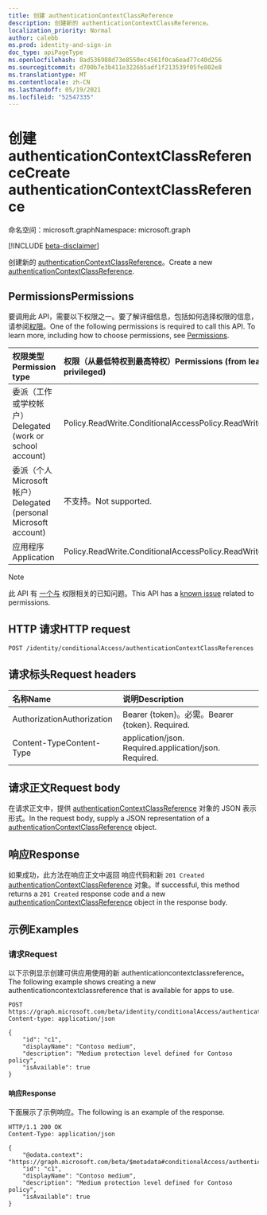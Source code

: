 ```yaml
---
title: 创建 authenticationContextClassReference
description: 创建新的 authenticationContextClassReference。
localization_priority: Normal
author: calebb
ms.prod: identity-and-sign-in
doc_type: apiPageType
ms.openlocfilehash: 8ad536988d73e8550ec4561f0ca6ead77c40d256
ms.sourcegitcommit: d700b7e3b411e3226b5adf1f213539f05fe802e8
ms.translationtype: MT
ms.contentlocale: zh-CN
ms.lasthandoff: 05/19/2021
ms.locfileid: "52547335"
---
```

# <a name="create-authenticationcontextclassreference"></a><span data-ttu-id="25ef4-103">创建 authenticationContextClassReference</span><span class="sxs-lookup"><span data-stu-id="25ef4-103">Create authenticationContextClassReference</span></span>

<span data-ttu-id="25ef4-104">命名空间：microsoft.graph</span><span class="sxs-lookup"><span data-stu-id="25ef4-104">Namespace: microsoft.graph</span></span>

[!INCLUDE [beta-disclaimer](../../includes/beta-disclaimer.md)]

<span data-ttu-id="25ef4-105">创建新的 [authenticationContextClassReference](../resources/authenticationContextClassReference.md)。</span><span class="sxs-lookup"><span data-stu-id="25ef4-105">Create a new [authenticationContextClassReference](../resources/authenticationContextClassReference.md).</span></span>

## <a name="permissions"></a><span data-ttu-id="25ef4-106">Permissions</span><span class="sxs-lookup"><span data-stu-id="25ef4-106">Permissions</span></span>

<span data-ttu-id="25ef4-p101">要调用此 API，需要以下权限之一。要了解详细信息，包括如何选择权限的信息，请参阅[权限](/graph/permissions-reference)。</span><span class="sxs-lookup"><span data-stu-id="25ef4-p101">One of the following permissions is required to call this API. To learn more, including how to choose permissions, see [Permissions](/graph/permissions-reference).</span></span>

|<span data-ttu-id="25ef4-109">权限类型</span><span class="sxs-lookup"><span data-stu-id="25ef4-109">Permission type</span></span>                        | <span data-ttu-id="25ef4-110">权限（从最低特权到最高特权）</span><span class="sxs-lookup"><span data-stu-id="25ef4-110">Permissions (from least to most privileged)</span></span>                    |
|:--------------------------------------|:---------------------------------------------------------------|
|<span data-ttu-id="25ef4-111">委派（工作或学校帐户）</span><span class="sxs-lookup"><span data-stu-id="25ef4-111">Delegated (work or school account)</span></span>     | <span data-ttu-id="25ef4-112">Policy.ReadWrite.ConditionalAccess</span><span class="sxs-lookup"><span data-stu-id="25ef4-112">Policy.ReadWrite.ConditionalAccess</span></span> |
|<span data-ttu-id="25ef4-113">委派（个人 Microsoft 帐户）</span><span class="sxs-lookup"><span data-stu-id="25ef4-113">Delegated (personal Microsoft account)</span></span> | <span data-ttu-id="25ef4-114">不支持。</span><span class="sxs-lookup"><span data-stu-id="25ef4-114">Not supported.</span></span> |
|<span data-ttu-id="25ef4-115">应用程序</span><span class="sxs-lookup"><span data-stu-id="25ef4-115">Application</span></span>                            | <span data-ttu-id="25ef4-116">Policy.ReadWrite.ConditionalAccess</span><span class="sxs-lookup"><span data-stu-id="25ef4-116">Policy.ReadWrite.ConditionalAccess</span></span> |

> [!NOTE]
> <span data-ttu-id="25ef4-117">此 API 有 [一个与](/graph/known-issues#permissions) 权限相关的已知问题。</span><span class="sxs-lookup"><span data-stu-id="25ef4-117">This API has a [known issue](/graph/known-issues#permissions) related to permissions.</span></span>

## <a name="http-request"></a><span data-ttu-id="25ef4-118">HTTP 请求</span><span class="sxs-lookup"><span data-stu-id="25ef4-118">HTTP request</span></span>

<!-- { "blockType": "ignored" } -->

```http
POST /identity/conditionalAccess/authenticationContextClassReferences
```

## <a name="request-headers"></a><span data-ttu-id="25ef4-119">请求标头</span><span class="sxs-lookup"><span data-stu-id="25ef4-119">Request headers</span></span>

| <span data-ttu-id="25ef4-120">名称</span><span class="sxs-lookup"><span data-stu-id="25ef4-120">Name</span></span>          | <span data-ttu-id="25ef4-121">说明</span><span class="sxs-lookup"><span data-stu-id="25ef4-121">Description</span></span>      |
|:--------------|:-----------------|
| <span data-ttu-id="25ef4-122">Authorization</span><span class="sxs-lookup"><span data-stu-id="25ef4-122">Authorization</span></span> | <span data-ttu-id="25ef4-p102">Bearer {token}。必需。</span><span class="sxs-lookup"><span data-stu-id="25ef4-p102">Bearer {token}. Required.</span></span>   |
| <span data-ttu-id="25ef4-125">Content-Type</span><span class="sxs-lookup"><span data-stu-id="25ef4-125">Content-Type</span></span>  | <span data-ttu-id="25ef4-p103">application/json. Required.</span><span class="sxs-lookup"><span data-stu-id="25ef4-p103">application/json. Required.</span></span> |

## <a name="request-body"></a><span data-ttu-id="25ef4-128">请求正文</span><span class="sxs-lookup"><span data-stu-id="25ef4-128">Request body</span></span>

<span data-ttu-id="25ef4-129">在请求正文中，提供 [authenticationContextClassReference](../resources/authenticationcontextclassreference.md) 对象的 JSON 表示形式。</span><span class="sxs-lookup"><span data-stu-id="25ef4-129">In the request body, supply a JSON representation of a [authenticationContextClassReference](../resources/authenticationcontextclassreference.md) object.</span></span>

## <a name="response"></a><span data-ttu-id="25ef4-130">响应</span><span class="sxs-lookup"><span data-stu-id="25ef4-130">Response</span></span>

<span data-ttu-id="25ef4-131">如果成功，此方法在响应正文中返回 响应代码和新 `201 Created` [authenticationContextClassReference](../resources/authenticationcontextclassreference.md) 对象。</span><span class="sxs-lookup"><span data-stu-id="25ef4-131">If successful, this method returns a `201 Created` response code and a new [authenticationContextClassReference](../resources/authenticationcontextclassreference.md) object in the response body.</span></span>

## <a name="examples"></a><span data-ttu-id="25ef4-132">示例</span><span class="sxs-lookup"><span data-stu-id="25ef4-132">Examples</span></span>

### <a name="request"></a><span data-ttu-id="25ef4-133">请求</span><span class="sxs-lookup"><span data-stu-id="25ef4-133">Request</span></span>
<span data-ttu-id="25ef4-134">以下示例显示创建可供应用使用的新 authenticationcontextclassreference。</span><span class="sxs-lookup"><span data-stu-id="25ef4-134">The following example shows creating a new authenticationcontextclassreference that is available for apps to use.</span></span>



<!-- {
  "blockType": "request",
  "name": "create_authenticationcontextclassreference"
}-->

```http
POST https://graph.microsoft.com/beta/identity/conditionalAccess/authenticationContextClassReferences
Content-type: application/json

{
    "id": "c1",
    "displayName": "Contoso medium",
    "description": "Medium protection level defined for Contoso policy",
    "isAvailable": true
}

```



#### <a name="response"></a><span data-ttu-id="25ef4-135">响应</span><span class="sxs-lookup"><span data-stu-id="25ef4-135">Response</span></span>

<span data-ttu-id="25ef4-136">下面展示了示例响应。</span><span class="sxs-lookup"><span data-stu-id="25ef4-136">The following is an example of the response.</span></span>
<!-- {
  "blockType": "response",
  "truncated": false,
  "@odata.type": "microsoft.graph.authenticationContextClassReference"
} -->

```http
HTTP/1.1 200 OK
Content-Type: application/json

{
    "@odata.context": "https://graph.microsoft.com/beta/$metadata#conditionalAccess/authenticationContextClassReference/$entity",
    "id": "c1",
    "displayName": "Contoso medium",
    "description": "Medium protection level defined for Contoso policy",
    "isAvailable": true
}

```

<!-- uuid: 16cd6b66-4b1a-43a1-adaf-3a886856ed98
2019-02-04 14:57:30 UTC -->
<!-- {
  "type": "#page.annotation",
  "description": "Create authenticationContextClassReference",
  "keywords": "",
  "section": "documentation",
  "tocPath": ""
}-->
